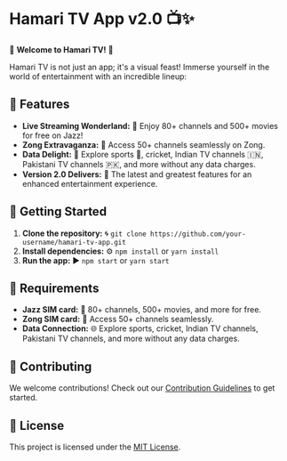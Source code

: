 # Hamari TV App v2.0 📺✨

🌟 **Welcome to Hamari TV!** 🌟

Hamari TV is not just an app; it's a visual feast! Immerse yourself in the world of entertainment with an incredible lineup:

## 🚀 Features

- **Live Streaming Wonderland:** 🎉 Enjoy 80+ channels and 500+ movies for free on Jazz!
- **Zong Extravaganza:** 🚀 Access 50+ channels seamlessly on Zong.
- **Data Delight:** 📱 Explore sports 🏏, cricket, Indian TV channels 🇮🇳, Pakistani TV channels 🇵🇰, and more without any data charges.
- **Version 2.0 Delivers:** 🌈 The latest and greatest features for an enhanced entertainment experience.

## 🌈 Getting Started

1. **Clone the repository:** 🌀 `git clone https://github.com/your-username/hamari-tv-app.git`
2. **Install dependencies:** ⚙️ `npm install` or `yarn install`
3. **Run the app:** ▶️ `npm start` or `yarn start`

## 🎯 Requirements

- **Jazz SIM card:** 📡 80+ channels, 500+ movies, and more for free.
- **Zong SIM card:** 📶 Access 50+ channels seamlessly.
- **Data Connection:** 🌐 Explore sports, cricket, Indian TV channels, Pakistani TV channels, and more without any data charges.

## 🤝 Contributing

We welcome contributions! Check out our [Contribution Guidelines](CONTRIBUTING.md) to get started.

## 📄 License

This project is licensed under the [MIT License](LICENSE).
